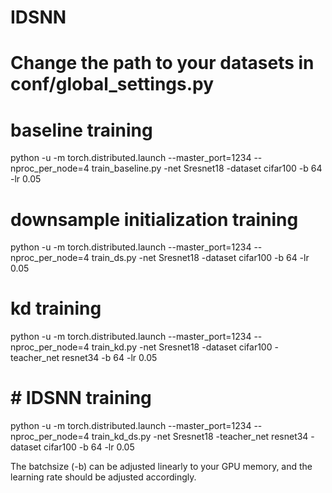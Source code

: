 # IDSNN
# Change the path to your datasets in conf/global_settings.py

# baseline training
python -u -m torch.distributed.launch --master_port=1234 --nproc_per_node=4 train_baseline.py -net Sresnet18 -dataset cifar100 -b 64 -lr 0.05

# downsample initialization training
python -u -m torch.distributed.launch --master_port=1234 --nproc_per_node=4 train_ds.py -net Sresnet18 -dataset cifar100 -b 64 -lr 0.05 

# kd training
python -u -m torch.distributed.launch --master_port=1234 --nproc_per_node=4 train_kd.py -net Sresnet18 -dataset cifar100 -teacher_net resnet34 -b 64 -lr 0.05 

# # IDSNN training
python -u -m torch.distributed.launch --master_port=1234 --nproc_per_node=4 train_kd_ds.py -net Sresnet18 -teacher_net resnet34 -dataset cifar100 -b 64 -lr 0.05

The batchsize (-b) can be adjusted linearly to your GPU memory, and the learning rate should be adjusted accordingly.
